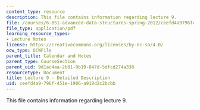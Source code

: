 ```yaml
---
content_type: resource
description: This file contains information regarding lecture 9.
file: /courses/6-851-advanced-data-structures-spring-2012/ceefd4a9796f451e1906a918d2c2bcbb_MIT6_851S12_Lecture9.pdf
file_type: application/pdf
learning_resource_types:
- Lecture Notes
license: https://creativecommons.org/licenses/by-nc-sa/4.0/
ocw_type: OCWFile
parent_title: Calendar and Notes
parent_type: CourseSection
parent_uid: 9d1ac4aa-2b01-9b19-847d-5dfcd274a338
resourcetype: Document
title: Lecture 9 - Detailed Description
uid: ceefd4a9-796f-451e-1906-a918d2c2bcbb
---
```

This file contains information regarding lecture 9.